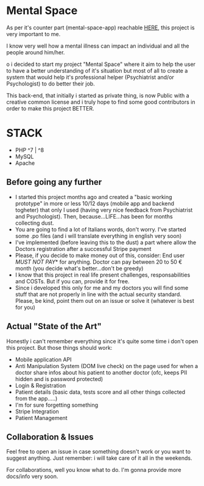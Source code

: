 # Mental Space
As per it's counter part (mental-space-app) reachable [HERE](https://github.com/pazDontExist/mental-space-app), this project is very important to me.

I know very well how a mental illness can impact an individual and all the people around him/her.

o i decided to start my project "Mental Space" where it aim to help the user to have a better understanding of it's situation but most of all to create a system that would help it's professional helper (Psychiatrist and/or Psychologist) to do better their job.

This back-end, that initially i started as private thing, is now Public with a creative common license and i truly hope to find some good contributors in order to make this project BETTER.

# STACK
- PHP ^7 | ^8
- MySQL
- Apache

## Before going any further

- I started this project months ago and created a "basic working prototype" in more or less 10/12 days (mobile app and backend togheter) that only I used (having very nice feedback from Psychiatrist and Psychologist). Then, because...LIFE...has been for months collecting dust.
- You are going to find a lot of Italians words, don't worry. I've started some .po files (and i will translate everything in english very soon)
- I've implemented (before leaving this to the dust) a part where allow the Doctors registration after a successful Stripe payment
- Please, if you decide to make money out of this, consider: End user *MUST NOT PAY** for anything. Doctor can pay between 20 to 50 € month (you decide what's better...don't be greedy)
- I know that this project in real life present challenges, responsabilities and COSTs. But if you can, provide it for free.
- Since i developed this only for me and my doctors you will find some stuff that are not properly in line with the actual security standard. Please, be kind, point them out on an issue or solve it (whatever is best for you)

## Actual "State of the Art"
Honestly i can't remember everything since it's quite some time i don't open this project. But those things should work:
- Mobile application API
- Anti Manipulation System (DOM live check) on the page used for when a doctor share infos about his patient to another doctor (ofc, keeps PII hidden and is password protected)
- Login & Registration
- Patient details (basic data, tests score and all other things collected from the app.....)
- I'm for sure forgetting something
- Stripe Integration
- Patient Management

## Collaboration & Issues

Feel free to open an issue in case something doesn't work or you want to suggest anything. Just remember: i will take care of it all in the weekends.

For collaborations, well you know what to do. I'm gonna provide more docs/info very soon.
